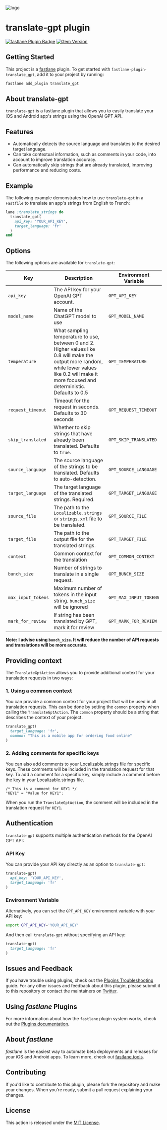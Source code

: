 ![logo](images/logo.png)

# translate-gpt plugin

[![fastlane Plugin Badge](https://rawcdn.githack.com/fastlane/fastlane/master/fastlane/assets/plugin-badge.svg)](https://rubygems.org/gems/fastlane-plugin-translate_gpt)
[![Gem Version](https://badge.fury.io/rb/fastlane-plugin-translate_gpt.svg)](https://badge.fury.io/rb/fastlane-plugin-translate_gpt)

## Getting Started

This project is a [fastlane](https://github.com/fastlane/fastlane) plugin. To get started with `fastlane-plugin-translate_gpt`, add it to your project by running:

```bash
fastlane add_plugin translate_gpt
```

## About translate-gpt

`translate-gpt` is a fastlane plugin that allows you to easily translate your iOS and Android app's strings using the OpenAI GPT API.


## Features

- Automatically detects the source language and translates to the desired target language.
- Can take contextual information, such as comments in your code, into account to improve translation accuracy.
- Can automatically skip strings that are already translated, improving performance and reducing costs.

## Example

The following example demonstrates how to use `translate-gpt` in a `Fastfile` to translate an app's strings from English to French:

```ruby
lane :translate_strings do
  translate_gpt(
    api_key: 'YOUR_API_KEY',
    target_language: 'fr'
  )
end
```

## Options

The following options are available for `translate-gpt`:

| Key | Description | Environment Variable |
| --- | --- | --- |
| `api_key` | The API key for your OpenAI GPT account. | `GPT_API_KEY` |
| `model_name` | Name of the ChatGPT model to use | `GPT_MODEL_NAME` |
| `temperature` | What sampling temperature to use, between 0 and 2. Higher values like 0.8 will make the output more random, while lower values like 0.2 will make it more focused and deterministic. Defaults to 0.5 | `GPT_TEMPERATURE` |
| `request_timeout` | Timeout for the request in seconds. Defaults to 30 seconds | `GPT_REQUEST_TIMEOUT` |
| `skip_translated` | Whether to skip strings that have already been translated. Defaults to `true`. | `GPT_SKIP_TRANSLATED` |
| `source_language` | The source language of the strings to be translated. Defaults to auto-detection. | `GPT_SOURCE_LANGUAGE` |
| `target_language` | The target language of the translated strings. Required. | `GPT_TARGET_LANGUAGE` |
| `source_file` | The path to the `Localizable.strings` or `strings.xml` file to be translated. | `GPT_SOURCE_FILE` |
| `target_file` | The path to the output file for the translated strings. | `GPT_TARGET_FILE` |
| `context` | Common context for the translation | `GPT_COMMON_CONTEXT` |
| `bunch_size` | Number of strings to translate in a single request.| `GPT_BUNCH_SIZE` |
| `max_input_tokens` | Maximum number of tokens in the input string. `bunch_size` will be ignored | `GPT_MAX_INPUT_TOKENS` |
| `mark_for_review` | If string has been translated by GPT, mark it for review | `GPT_MARK_FOR_REVIEW` |

**Note:** __I advise using `bunch_size`. It will reduce the number of API requests and translations will be more accurate.__

## Providing context

The `TranslateGptAction` allows you to provide additional context for your translation requests in two ways:

### 1. Using a common context

You can provide a common context for your project that will be used in all translation requests. This can be done by setting the `common` property when calling the `TranslateGptAction`. The `common` property should be a string that describes the context of your project.

```ruby
translate_gpt(
  target_language: 'fr',
  common: "This is a mobile app for ordering food online"
)
```

### 2. Adding comments for specific keys

You can also add comments to your Localizable.strings file for specific keys. These comments will be included in the translation request for that key. To add a comment for a specific key, simply include a comment before the key in your Localizable.strings file.

```text
/* This is a comment for KEY1 */
"KEY1" = "Value for KEY1";
```

When you run the `TranslateGptAction`, the comment will be included in the translation request for `KEY1`.


## Authentication

`translate-gpt` supports multiple authentication methods for the OpenAI GPT API:

### API Key

You can provide your API key directly as an option to `translate-gpt`:

```ruby
translate-gpt(
  api_key: 'YOUR_API_KEY',
  target_language: 'fr'
)
```

### Environment Variable

Alternatively, you can set the `GPT_API_KEY` environment variable with your API key:

```bash
export GPT_API_KEY='YOUR_API_KEY'
```

And then call `translate-gpt` without specifying an API key:

```ruby
translate-gpt(
  target_language: 'fr'
)
```

## Issues and Feedback

If you have trouble using plugins, check out the [Plugins Troubleshooting](https://docs.fastlane.tools/plugins/plugins-troubleshooting/) guide. For any other issues and feedback about this plugin, please submit it to this repository or contact the maintainers on [Twitter](https://twitter.com/ftp27host).

## Using _fastlane_ Plugins

For more information about how the `fastlane` plugin system works, check out the [Plugins documentation](https://docs.fastlane.tools/plugins/create-plugin/).

## About _fastlane_

_fastlane_ is the easiest way to automate beta deployments and releases for your iOS and Android apps. To learn more, check out [fastlane.tools](https://fastlane.tools).

## Contributing

If you'd like to contribute to this plugin, please fork the repository and make your changes. When you're ready, submit a pull request explaining your changes.

## License

This action is released under the [MIT License](LICENSE).
